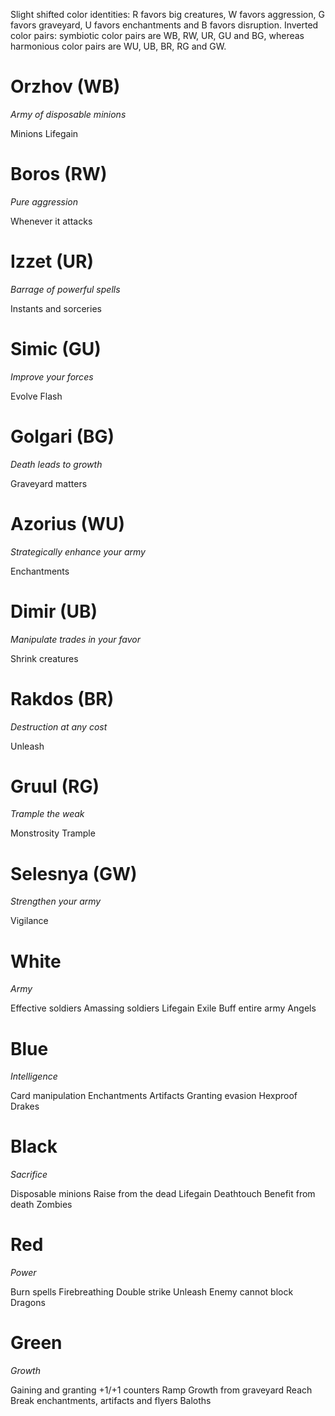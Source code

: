 Slight shifted color identities: R favors big creatures, W favors aggression, G favors graveyard, U favors enchantments and B favors disruption.
Inverted color pairs: symbiotic color pairs are WB, RW, UR, GU and BG, whereas harmonious color pairs are WU, UB, BR, RG and GW.


# Orzhov (WB)
*Army of disposable minions*

Minions
Lifegain

# Boros (RW)
*Pure aggression*

Whenever it attacks

# Izzet (UR)
*Barrage of powerful spells*

Instants and sorceries

# Simic (GU)
*Improve your forces*

Evolve
Flash

# Golgari (BG)
*Death leads to growth*

Graveyard matters

# Azorius (WU)
*Strategically enhance your army*

Enchantments

# Dimir (UB)
*Manipulate trades in your favor*

Shrink creatures

# Rakdos (BR)
*Destruction at any cost*

Unleash

# Gruul (RG)
*Trample the weak*

Monstrosity
Trample

# Selesnya (GW)
*Strengthen your army*

Vigilance


# White
*Army*

Effective soldiers
Amassing soldiers
Lifegain
Exile
Buff entire army
Angels

# Blue
*Intelligence*

Card manipulation
Enchantments
Artifacts
Granting evasion
Hexproof
Drakes

# Black
*Sacrifice*

Disposable minions
Raise from the dead
Lifegain
Deathtouch
Benefit from death
Zombies

# Red
*Power*

Burn spells
Firebreathing
Double strike
Unleash
Enemy cannot block
Dragons

# Green
*Growth*

Gaining and granting +1/+1 counters
Ramp
Growth from graveyard
Reach
Break enchantments, artifacts and flyers
Baloths
